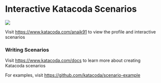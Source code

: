 # Interactive Katacoda Scenarios

[![](http://shields.katacoda.com/katacoda/anaik91/count.svg)](https://www.katacoda.com/anaik91 "Get your profile on Katacoda.com")

Visit https://www.katacoda.com/anaik91 to view the profile and interactive scenarios

### Writing Scenarios
Visit https://www.katacoda.com/docs to learn more about creating Katacoda scenarios

For examples, visit https://github.com/katacoda/scenario-example
